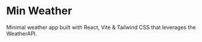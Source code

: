 # Min Weather

Minimal weather app built with React, Vite & Tailwind CSS that leverages the WeatherAPI.
